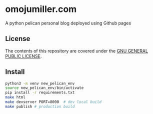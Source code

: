 # omojumiller.com

A python pelican personal blog deployed using Github pages

## License

The contents of this repository are covered under the [GNU GENERAL PUBLIC LICENSE](License.md).

## Install
```bash
python3 -m venv new_pelican_env
source new_pelican_env/bin/activate
pip install -r requirements.txt
make html    
make devserver PORT=8000  # dev local build
make publish # production build
```